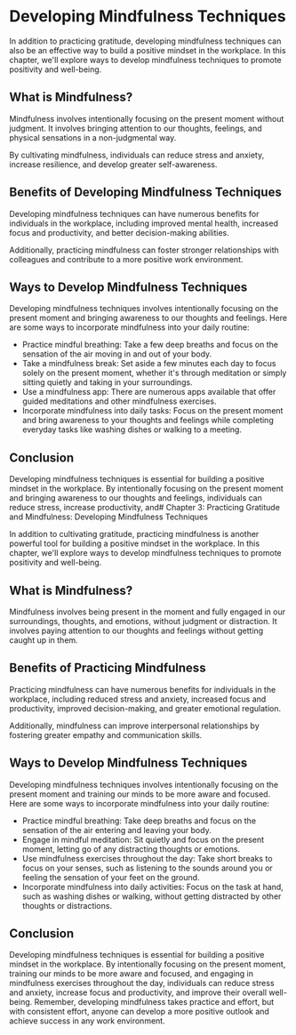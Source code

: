 Developing Mindfulness Techniques
==================================================================================

In addition to practicing gratitude, developing mindfulness techniques can also be an effective way to build a positive mindset in the workplace. In this chapter, we'll explore ways to develop mindfulness techniques to promote positivity and well-being.

What is Mindfulness?
--------------------

Mindfulness involves intentionally focusing on the present moment without judgment. It involves bringing attention to our thoughts, feelings, and physical sensations in a non-judgmental way.

By cultivating mindfulness, individuals can reduce stress and anxiety, increase resilience, and develop greater self-awareness.

Benefits of Developing Mindfulness Techniques
---------------------------------------------

Developing mindfulness techniques can have numerous benefits for individuals in the workplace, including improved mental health, increased focus and productivity, and better decision-making abilities.

Additionally, practicing mindfulness can foster stronger relationships with colleagues and contribute to a more positive work environment.

Ways to Develop Mindfulness Techniques
--------------------------------------

Developing mindfulness techniques involves intentionally focusing on the present moment and bringing awareness to our thoughts and feelings. Here are some ways to incorporate mindfulness into your daily routine:

* Practice mindful breathing: Take a few deep breaths and focus on the sensation of the air moving in and out of your body.
* Take a mindfulness break: Set aside a few minutes each day to focus solely on the present moment, whether it's through meditation or simply sitting quietly and taking in your surroundings.
* Use a mindfulness app: There are numerous apps available that offer guided meditations and other mindfulness exercises.
* Incorporate mindfulness into daily tasks: Focus on the present moment and bring awareness to your thoughts and feelings while completing everyday tasks like washing dishes or walking to a meeting.

Conclusion
----------

Developing mindfulness techniques is essential for building a positive mindset in the workplace. By intentionally focusing on the present moment and bringing awareness to our thoughts and feelings, individuals can reduce stress, increase productivity, and# Chapter 3: Practicing Gratitude and Mindfulness: Developing Mindfulness Techniques

In addition to cultivating gratitude, practicing mindfulness is another powerful tool for building a positive mindset in the workplace. In this chapter, we'll explore ways to develop mindfulness techniques to promote positivity and well-being.

What is Mindfulness?
--------------------

Mindfulness involves being present in the moment and fully engaged in our surroundings, thoughts, and emotions, without judgment or distraction. It involves paying attention to our thoughts and feelings without getting caught up in them.

Benefits of Practicing Mindfulness
----------------------------------

Practicing mindfulness can have numerous benefits for individuals in the workplace, including reduced stress and anxiety, increased focus and productivity, improved decision-making, and greater emotional regulation.

Additionally, mindfulness can improve interpersonal relationships by fostering greater empathy and communication skills.

Ways to Develop Mindfulness Techniques
--------------------------------------

Developing mindfulness techniques involves intentionally focusing on the present moment and training our minds to be more aware and focused. Here are some ways to incorporate mindfulness into your daily routine:

* Practice mindful breathing: Take deep breaths and focus on the sensation of the air entering and leaving your body.
* Engage in mindful meditation: Sit quietly and focus on the present moment, letting go of any distracting thoughts or emotions.
* Use mindfulness exercises throughout the day: Take short breaks to focus on your senses, such as listening to the sounds around you or feeling the sensation of your feet on the ground.
* Incorporate mindfulness into daily activities: Focus on the task at hand, such as washing dishes or walking, without getting distracted by other thoughts or distractions.

Conclusion
----------

Developing mindfulness techniques is essential for building a positive mindset in the workplace. By intentionally focusing on the present moment, training our minds to be more aware and focused, and engaging in mindfulness exercises throughout the day, individuals can reduce stress and anxiety, increase focus and productivity, and improve their overall well-being. Remember, developing mindfulness takes practice and effort, but with consistent effort, anyone can develop a more positive outlook and achieve success in any work environment.
